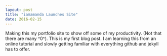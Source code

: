 ```yaml
---
layout: post
title: "iamamanda Launches Site"
date: 2016-02-15
---
```


Making this my portfolio site to show off some of my productivity. (Not that there are many ^0^). This is my first blog post. I am learning this from an online tutorial and slowly getting familiar with everything github and jekyll has to offer. 
